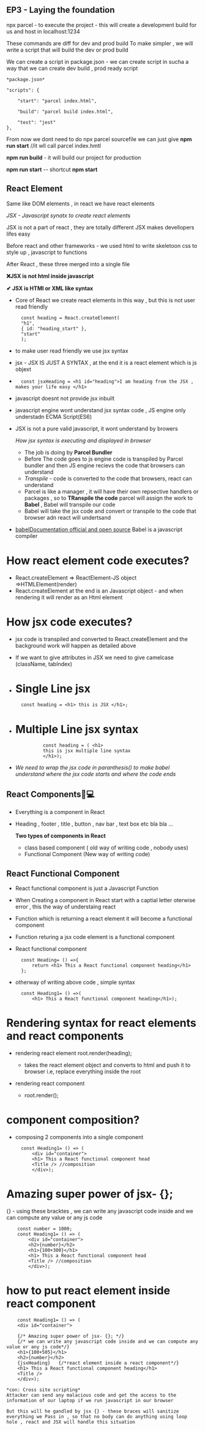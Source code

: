 ## EP3 - Laying the foundation

npx parcel <sourcefile>   - to execute the project - this will create a development build for us and host in localhost:1234

These commands are diff for dev and prod build 
To make simpler , we will write a script that will build the dev or prod build 

We can create a script in package.json - we can create script in sucha a way that we can create dev build , prod ready script

    *package.json*
    
    "scripts": {

        "start": "parcel index.html", 

        "build": "parcel build index.html",

        "test": "jest"
    },

From now we dont need to do npx parcel sourcefile 
we can just give **npm run start**      //it wll call parcel index.hmtl 

**npm run build** - it will build our project for production 

**npm run start** -- shortcut **npm start**

## React Element 
Same like DOM elements , in react we have react elements 

*JSX - Javascript synatx to create react elements*

JSX is not a part of react , they are totally different 
JSX makes devellopers lifes easy 

Before react and other frameworks - we used html to write skeletoon css to style up , javascript to functions 

After React , these three merged into a single file 

**❌JSX is not html inside javascript**

**✔ JSX is HTMl or XML like syntax**

- Core of React we create react elements in this way , but this is not user read friendly
  
        const heading = React.createElement(
        "h1",
        { id: "heading_start" },
        "start"
        );

- to make user read friendly we use jsx syntax
- jsx - JSX IS JUST A SYNTAX , at the end it is a react element which is js objext
- 
        const jsxHeading = <h1 id="heading">I am heading from the JSX , makes your life easy </h1>

- javascript doesnt not provide jsx inbuilt
- javascript engine wont understand jsx syntax code , JS engine only understadn ECMA Script(ES6)

- JSX is not a pure valid javascript, it wont understand by browers 

  *How jsx syntax is executing and displayed in browser*

  - The job is doing by **Parcel Bundler**
  - Before The code goes to js engine code  is transpiled by Parcel bundler and then JS engine recievs the code that browsers can understand 
  - *Transpile* - code is converted to the code that browsers, react  can understand
  -  Parcel is like a manager , it will have their own repsective handlers or packages , so to **TRanspile the code** parcel will assign the work to **Babel** , Babel will transpile our code 
  -  Babel will take the jsx code and convert or transpile to the code that browser adn react will undertsand 
-  [babelDocumentation official and open source](http://babeljs.io) Babel is a javascript compiler 
# How react element code executes?
- React.createElement => ReactElement-JS object =>HTMLElement(render)
- React.createElement at the end is an Javascript object - and when rendering it will render as an Html element
# How jsx code executes?
- jsx code is transpiled and converted to React.createElement and the background work will happen as detailed above 

- If we want to give attributes in JSX we need to give camelcase (className, tabIndex)

- # Single Line jsx 

        const heading = <h1> this is JSX </h1>;

- # Multiple Line jsx syntax
                const heading = ( <h1> 
                this is jsx multiple line syntax 
                </h1>);                
- *We need to wrap the jsx code in paranthesis() to make babel understand where the jsx code starts and where the code ends*


## React Components🚀💻

- Everything is a component in React
- Heading , footer , title , button , nav bar , text box etc bla bla ...

  **Two types of components in React**
  - class based component ( old way of writing code , nobody uses)
  - Functional Component (New way of writing code)

## React Functional Component 
- React functional component is just a Javascript Function 
- When Creating a component in React start with  a captial letter oterwise error , this the way of understaing react 

- Function which is returning a react element it will become a functional component 
- Function returing a jsx code element is a functional component 


- React functional component

        const Heading= () =>{
            return <h1> This a React functional component heading</h1>
        };

- otherway of writing above code , simple syntax

        const Heading1= () =>( 
            <h1> This a React functional component heading</h1>);

# Rendering syntax for react elements and react components

- rendering react element
root.render(heading); 
  - takes the react element object and  converts to html and push it to browser i.e, replace everything inside the root

- rendering react component

  - root.render(<Heading />);

# component composition? 
- composing 2 components into a single component

        const Heading1= () => (
            <div id="container">
            <h1> This a React functional component head
            <Title /> //composition
            </div>);

# Amazing super power of jsx- {};

{} - using these bracktes , we can write any javascript code inside and we can compute any value or any js code

        const number = 1000;
        const Heading1= () => (
            <div id="container">
            <h2>{number}</h2>
            <h1>{100+300}</h1>
            <h1> This a React functional component head
            <Title /> //composition
            </div>);

# how to put react element inside react component            

        const Heading1= () => (
        <div id="container">
      
        {/* Amazing super power of jsx- {}; */} 
        {/* we can write any javascript code inside and we can compute any value or any js code*/} 
        <h1>{100+505}</h1>
        <h2>{number}</h2>  
        {jsxHeading}   {/*react element inside a react component*/}
        <h1> This a React functional component heading</h1>
        <Title />
        </div>);

    *con: Cross site scripting*
    Attacker can send any malacious code and get the access to the information of our laptop if we run javascript in our browser 

    But this will he gandled by jsx {} - these braces will sanitize everything we Pass in , so that no body can do anything using loop hole , react and JSX will handle this situation


    





    






